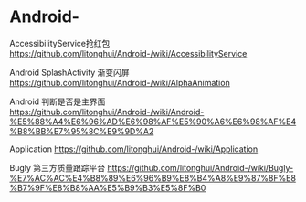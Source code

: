# Android-
AccessibilityService抢红包 https://github.com/litonghui/Android-/wiki/AccessibilityService 

Android SplashActivity 渐变闪屏  https://github.com/litonghui/Android-/wiki/AlphaAnimation

Android 判断是否是主界面 https://github.com/litonghui/Android-/wiki/Android-%E5%88%A4%E6%96%AD%E6%98%AF%E5%90%A6%E6%98%AF%E4%B8%BB%E7%95%8C%E9%9D%A2

Application https://github.com/litonghui/Android-/wiki/Application

Bugly 第三方质量跟踪平台 https://github.com/litonghui/Android-/wiki/Bugly-%E7%AC%AC%E4%B8%89%E6%96%B9%E8%B4%A8%E9%87%8F%E8%B7%9F%E8%B8%AA%E5%B9%B3%E5%8F%B0
